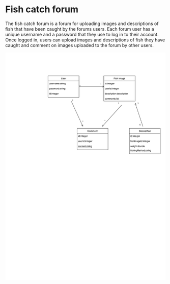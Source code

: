 # Fish catch forum

The fish catch forum is a forum for uploading images and descriptions of fish that have been caught by the forums users.
Each forum user has a unique username and a password that they use to log in to their account. Once logged in, users can upload images and descriptions 
of fish they have caught and comment on images uploaded to the forum by other users.

![class diagram](https://github.com/samvancart/fish-catch-forum/blob/master/fishCatchForumClassDiagram.png)